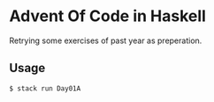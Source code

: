 # Advent Of Code in Haskell

Retrying some exercises of past year as preperation.

## Usage

```
$ stack run Day01A
```
